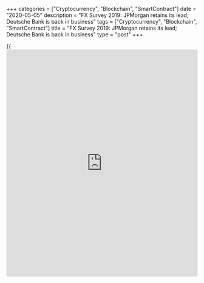 +++
categories = ["Cryptocurrency", "Blockchain", "SmartContract"]
date = "2020-05-05"
description = "FX Survey 2019: JPMorgan retains its lead; Deutsche Bank is back in business"
tags = ["Cryptocurrency", "Blockchain", "SmartContract"]
title = "FX Survey 2019: JPMorgan retains its lead; Deutsche Bank is back in business"
type = "post"
+++

{{<iframe id="large-banner" src="https://www.bounty.group/#slide=4.0" width="100%" height="600" scrolling="no" style="border: 0px solid rgb(216, 221, 230); border-radius: 3px;">}}



[ ![][1] ][2]

  * [Subscribe][3]
  * [Free Trial][4]
  * [ Login ][5]

All sections Search

[][6] Search Search Euromoney  Search

  * [Markets][7]
    * [Banking][8]
    * [Forex][9]
    * [Regulation][10]
    * [Capital Markets][11]
    * [Transaction Services][12]
    * [Emerging Markets][13]
      * [Asia and Asiamoney][14]
      * [Euromoney Country Risk][15]
      * [Central and Eastern Europe][16]
      * [Latin America][17]
      * [Middle East and Africa][18]
    * [Private Banking][19]
    * [Fintech][20]
    * [Responsible Finance][21]
  * [News and Opinion][22]
    * [News][23]
    * [Opinion][24]
  * [The Big Stories][25]
    * [50th Anniversary Special][26]
    * [The Euromoney 25: Class of 2019][27]
    * [Features][28]
    * [Trending][29]
  * [Research and Awards][30]
    * [Research][31]
    * [Surveys & Awards][32]
      * [Awards For Excellence][33]
      * [Euromoney Belt and Road Index][34]
  * [Learning][35]
    * [About][36]
    * [Blockchain Explained][37]
      * [How [blockchain](https://www.letsplayfx.com/blog/trade-forex-with-bitcoin/) data is stored and secured][38]
      * [How transactions get into the [blockchain](https://www.letsplayfx.com/blog/trade-forex-with-bitcoin/)][39]
      * [The difference between [blockchain](https://www.letsplayfx.com/blog/trade-forex-with-bitcoin/) and Bitcoin][40]
      * [The rise of private [blockchain](https://www.letsplayfx.com/blog/trade-forex-with-bitcoin/)s][41]
      * [The risks with public [blockchain](https://www.letsplayfx.com/blog/trade-forex-with-bitcoin/)s][42]
      * [Understanding Libra][43]
      * [What is Blockchain?][44]
    * [Contact us][45]
    * [Course Evaluation][46]
    * [Inhouse][47]
    * [Our Approach][48]
    * [Our Expertise][49]
      * [Banking & Finance][50]
        * [Audit, Accounting & Finance][51]
        * [Aviation & Shipping Finance][52]
        * [Capital Markets & Derivatives][53]
        * [Corporate Finance][54]
        * [Credit & Corporate Banking][55]
        * [Financial Risk Management][56]
        * [FinTech][57]
        * [Governance, Risk & Compliance (GRC)][58]
        * [Investment & Asset Management][59]
        * [Islamic Finance][60]
        * [Private Banking][61]
        * [Project & Infrastructure Finance][62]
        * [Real Estate Finance][63]
        * [SME & Retail Banking][64]
        * [Trade Finance][65]
        * [Transaction Banking][66]
        * [Treasury & ALM][67]
      * [Energy, Metals & Legal][68]
        * [Energy Training][69]
        * [Legal][70]
        * [London Metal Exchange Training][71]
      * [Professional Development][72]
        * [C-Suite & Board Education][73]
        * [Leadership & Management Development][74]
        * [Relationship Management][75]
    * [Course Search][76]
    * [Sitemap Financial][77]
    * [Sitemap Other][78]
    * [Social Learning][79]
    * [Virtual Learning][80]

We use [Cookies][81]. If you're happy with cookies, continue browsing.

Get access to all our content - **[subscribe today][3]** | **[30 day
free trial][4]**

[Surveys & Awards][32] [Foreign Exchange Survey][82]

View previous results:

## Year:

  * [2019][83]
  * [2018][84]
  * [2017][85]
  * [2016][86]
  * [2015][87]
  * [2014][88]
  * [2014][89]
  * [2013][90]
  * [2012][91]
  * [2011][92]
  * [2010][93]
  * [2009][94]
  * [2008][95]
  * [2007][96]
  * [2006][97]
  * [2005][98]
  * [2004][99]
  * [2003][100]
  * [2002][101]
  * [2001][102]
  * [2000][103]
  * [1999][104]
  * [1998][105]
  * [1997][106]
  * [1996][107]

#  FX Survey 2019: JPMorgan retains its lead; Deutsche Bank is back in
business

By:  Published on:  Tuesday, June 11, 2019

This year's Euromoney FX survey results show up some important multi-
year trends. The main lesson? Foreign exchange is more competitive than
ever.

  * [More data][108]

Subscribers can view this article. Please [log in][109] or see below to
[Subscribe][110]  
_Logged in and seeing this message? Your access may have lapsed. Visit
'[My account][111]' for information._

## SUBSCRIBE FOR FULL SURVEY & AWARD ACCESS

  * Access to all our survey and award results
  * Your print copy of Euromoney magazine delivered monthly
  * Long reads, interviews, comment and in-depth analysis
  * Unlimited access to Euromoney.com

**This article is available to subscribers only.**

Euromoney's surveys and awards reveal how you and your competitors are
rated by the industry, and highlight institutions that are best placed
to handle your business. Results are available to subscribers.

[Sign Up For Immediate Access][110]

##  [Foreign Exchange Survey][82]

  * [2019 FX Survey results][112]
  * [Methodology][113]
  * [2019 press release][114]
  * [Results analysis from Euromoney Data][115]
  * [Related editorial][116]
  * [Bespoke data [options](https://www.fixpro.org/post/options-liquidity/)][108]
  * [Participate in the next survey][117]

##  More information

  * [Detailed results and analysis][108]
  * [Request reprints/PDFs][118]
  * [Request logo][119]
  * [Survey/Data confidentiality document][120]
  * [Schedule][121]
  * [Survey process or [policy](https://www.fintechee.com/policy/) queries][122]

##  ![][123]

### About Us

  * [About us][124]
  * [Contact us][125]
  * [Modern Slavery Act Transparency Statement][126]
  * [Email sign up][127]
  * [Marketing / advertising services][128]
  * [Detailed results and analysis][108]
  * [Financial training][50]
  * [Sitemap][129]

### Magazine

  * [View issues][130]
  * [Forward features][131]
  * [Sponsored content][132]
  * [Subscribe][133]

  * [ Follow us on Facebook ][134]
  * [ Follow us on Twitter ][135]
  * [ Follow us on LinkedIn ][136]
  * [ Follow us with RSS ][137]

The material on this site is for financial institutions, professional
[investor](https://www.fintechee.com/tutorial-for-forex-trading/investor-mode/)s and their professional advisers. It is for information only.
Please read our [Terms & Conditions][138], [Privacy Policy][139] and
[Cookies][81] before using this site.

All material subject to strictly enforced copyright laws. (C) 2020
Euromoney Institutional Investor PLC.

   1. www.euromoneycdn.com/~/media/97C27548AD4C4B34A371726DBF7421B9.svg
   2. /
   3. myaccount.euromoney.com/subscribe?productid=8811
   4. /Free-Trial
   5. /Login
   6.  (close)
   7. /markets
   8. /markets/banking
   9. /markets/forex
   10. /markets/[regulation](https://www.playgroundfx.com/blog/forex-broker-regulation/)
   11. /markets/capital-markets
   12. /markets/transaction-services
   13. /markets/emerging-markets
   14. /markets/emerging-markets/asia
   15. /markets/emerging-markets/euromoney-country-risk
   16. /markets/emerging-markets/central-and-eastern-europe
   17. /markets/emerging-markets/latin-america
   18. /markets/emerging-markets/middle-east-and-africa
   19. /markets/private-banking
   20. /markets/fintech
   21. /markets/corporate-social-responsibility
   22. /[news](https://www.letsplayfx.com/blog/forex-news-website/)-and-opinion
   23. /[news](https://www.letsplayfx.com/blog/forex-news-website/)-and-opinion/[news](https://www.letsplayfx.com/blog/forex-news-website/)
   24. /[news](https://www.letsplayfx.com/blog/forex-news-website/)-and-opinion/opinion
   25. /the-big-stories
   26. /the-big-stories/50th-anniversary-special
   27. /the-big-stories/the-euromoney-25-class-of-2019
   28. /the-big-stories/features
   29. /the-big-stories/trending
   30. /research-and-awards
   31. /research-and-awards/research
   32. /research-and-awards/surveys-and-awards
   33. /research-and-awards/surveys-and-awards/awards-for-excellence
   34. /research-and-awards/surveys-and-awards/euromoney-belt-and-road-index
   35. /learning
   36. /learning/about
   37. /learning/[blockchain](https://www.letsplayfx.com/blog/trade-forex-with-bitcoin/)-explained
   38. /learning/[blockchain](https://www.letsplayfx.com/blog/trade-forex-with-bitcoin/)-explained/how-[blockchain](https://www.letsplayfx.com/blog/trade-forex-with-bitcoin/)-data-is-stored-and-secured
   39. /learning/[blockchain](https://www.letsplayfx.com/blog/trade-forex-with-bitcoin/)-explained/how-transactions-get-into-the-[blockchain](https://www.letsplayfx.com/blog/trade-forex-with-bitcoin/)
   40. /learning/[blockchain](https://www.letsplayfx.com/blog/trade-forex-with-bitcoin/)-explained/the-difference-between-[blockchain](https://www.letsplayfx.com/blog/trade-forex-with-bitcoin/)-and-[bitcoin](https://www.letsplayfx.com/blog/forex-for-bitcoin/)
   41. /learning/[blockchain](https://www.letsplayfx.com/blog/trade-forex-with-bitcoin/)-explained/the-rise-of-private-[blockchain](https://www.letsplayfx.com/blog/trade-forex-with-bitcoin/)s
   42. /learning/[blockchain](https://www.letsplayfx.com/blog/trade-forex-with-bitcoin/)-explained/the-risks-with-public-[blockchain](https://www.letsplayfx.com/blog/trade-forex-with-bitcoin/)s
   43. /learning/[blockchain](https://www.letsplayfx.com/blog/trade-forex-with-bitcoin/)-explained/understanding-[Libra](https://www.playgroundfx.com/blog/libra-creator/)
   44. /learning/[blockchain](https://www.letsplayfx.com/blog/trade-forex-with-bitcoin/)-explained/what-is-[blockchain](https://www.letsplayfx.com/blog/trade-forex-with-bitcoin/)
   45. /learning/[contact](https://www.playgroundfx.com/contact/)
   46. /learning/Course-Evaluation
   47. /learning/Inhouse
   48. /learning/our-approach
   49. /learning/our-expertise
   50. /learning/our-expertise/banking-and-finance
   51. /learning/our-expertise/banking-and-finance/audit-accounting-and-finance
   52. /learning/our-expertise/banking-and-finance/aviation-and-shipping-finance
   53. /learning/our-expertise/banking-and-finance/capital-markets-and-derivatives
   54. /learning/our-expertise/banking-and-finance/corporate-finance
   55. /learning/our-expertise/banking-and-finance/credit-and-corporate-banking
   56. /learning/our-expertise/banking-and-finance/financial-risk-management
   57. /learning/our-expertise/banking-and-finance/fintech
   58. /learning/our-expertise/banking-and-finance/governance-risk-and-compliance-grc
   59. /learning/our-expertise/banking-and-finance/investment-and-asset-management
   60. /learning/our-expertise/banking-and-finance/islamic-finance
   61. /learning/our-expertise/banking-and-finance/private-banking
   62. /learning/our-expertise/banking-and-finance/project-and-infrastructure-finance
   63. /learning/our-expertise/banking-and-finance/real-estate-finance
   64. /learning/our-expertise/banking-and-finance/sme-and-retail-banking
   65. /learning/our-expertise/banking-and-finance/trade-finance
   66. /learning/our-expertise/banking-and-finance/transaction-banking
   67. /learning/our-expertise/banking-and-finance/treasury-and-alm
   68. /learning/our-expertise/other-topics
   69. /learning/our-expertise/other-topics/energy-training
   70. /learning/our-expertise/other-topics/legal
   71. /learning/our-expertise/other-topics/london-metal-exchange-training
   72. /learning/our-expertise/professional-development
   73. /learning/our-expertise/professional-development/c-suite-and-board-education
   74. /learning/our-expertise/professional-development/leadership-and-management-development
   75. /learning/our-expertise/professional-development/relationship-management
   76. /learning/public-courses
   77. /learning/Sitemap-Financial
   78. /learning/Sitemap-Other
   79. /learning/Social-Learning
   80. /learning/virtual-learning
   81. /cookies
   82. /research-and-awards/surveys-and-awards/foreign-exchange-survey
   83. /article/b1fpt9mg8kc8jq/fx-survey-2019-results-index
   84. /article/b18bp3zpg9wnpt/fx-survey-2018-results-index
   85. /article/b133v7q8mdwpt6/fx-survey-2017-results-index
   86. /article/b12kqlbn2ng512/fx-survey-2016-results-index
   87. /article/b12klznz03flzj/fx-survey-2015-results-index
   88. /article/b12kjzq5yfmx60/fx-survey-2014-special-focus
   89. /article/b12kjzpqx5dxdn/fx-survey-2014-results-index
   90. /article/b12kjtpnpcdxmp/fx-survey-2013-results-index
   91. /article/b12kjnb2f8qjml/fx-survey-2012-results-index
   92. /article/b12kj6tz7632pd/euromoney-fx-survey-2011-results-index
   93. /article/b12kj3pkyx8fxt/euromoney-fx-survey-2010-results-index
   94. /article/b1322p6kv52xnk/2009-euromoney-fx-poll-the-winners-are
   95. /article/b1322h6z7ssrjw/fx-poll-2008-fx-moves-to-centre-stage
   96. /article/b13227vz2pp7xg/fx-poll-2007-top-five-largest-fx-banks-by-market-share
   97. /article/b13220nzmblf28/fx-poll-2006-worlds-largest-fx-banks-by-market-share
   98. /article/b1320xz3ndr8rf/fx-poll-2005-the-big-get-bigger-but-is-it-for-the-best
   99. /article/b1320t8whgl7pp/2004-fx-poll-results-index
   100. /article/b1320r7ssm6hp9/fx-poll-2003-results-index
   101. /article/b1320pph835dwb/fx-poll-2002
   102. /article/b1320ndtwv6jh5/fx-poll-2001-forex-transformed-by-mergers
   103. /article/b1320j4157px4g/2000-fx-poll-results-tables
   104. /article/b1320fs6tfsghb/fx-poll-1999-full-results
   105. /article/b1320dtgfdbhmg/fx-poll-1998-the-results
   106. /article/b1320dlqwfndgn/fx-poll-1997-taken-aback-by-a-leap-forward
   107. /article/b1320bhzds34xq/fx-poll-1996-a-close-chase
   108. /research-and-awards/research/euromoney-data
   109. /login
   110. myaccount.euromoney.com/subscribe.aspx?productid=8811
   111. myaccount.euromoney.com
   112. www.euromoney.com/article/b1fpt9mg8kc8jq/fx-survey-2019-results-index
   113. www.euromoney.com/Media/documents/euromoney/surveys-and-awards/fx/EuromoneyFXSurvey2019%20PostPollMethodology.pdf
   114. www.euromoney.com/article/b1fpv028mthbmy/euromoney-fx-survey-2019-results-released
   115. www.euromoney.com/Media/documents/euromoney/surveys-and-awards/fx/EuromoneyFX2018ResultsPresentation.pdf
   116. www.euromoney.com/article/b1fr4p3pwh94kn/fx-survey-2019-jpmorgan-retains-its-lead-deutsche-bank-is-back-in-business
   117. www.euromoney.com/research-and-awards/surveys-and-awards/foreign-exchange-survey/vote-now
   118. /reprints
   119. /research-and-awards/surveys-and-awards/logo-usage
   120. www.euromoneycdn.com/~/media/9EC51F2A1D764A3E8970C854C38F1D93.pdf
   121. /research-and-awards/surveys-and-awards/schedule
   122. mailto:annabel.nason@euromoney.com?subject=Euromoney%20survey%20process%20or%20[policy](https://www.fintechee.com/policy/)
   123. www.euromoneycdn.com/~/media/B54245B3953D477AB2E5BB155040604C.png
   124. /about-us
   125. /[contact](https://www.playgroundfx.com/contact/)-us
   126. www.euromoneyplc.com/modern-slavery-act-transparency-statement
   127. myaccount.euromoney.com/email-sign-up
   128. www.euromoney.com/marketing
   129. /sitemap-links
   130. /magazine
   131. /magazine/euromoney-magazine/forward-features
   132. /sponsored-content
   133. myaccount.euromoney.com/subscribe.aspx?productid=8811
   134. www.facebook.com/euromoneymagazine (Follow us on Facebook)
   135. twitter.com/euromoney (Follow us on Twitter)
   136. www.linkedin.com/company/euromoney (Follow us on LinkedIn)
   137. /RSS (Follow us with RSS)
   138. /[terms](https://www.fintechee.com/terms/)-and-conditions
   139. /privacy-[policy](https://www.fintechee.com/policy/)